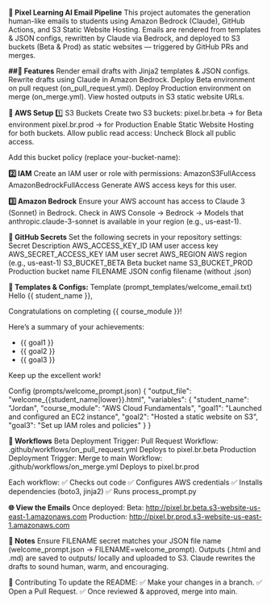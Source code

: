 ****📄 Pixel Learning AI Email Pipeline****
This project automates the generation  human-like emails to students using Amazon Bedrock (Claude), GitHub Actions, and S3 Static Website Hosting.
Emails are rendered from templates & JSON configs, rewritten by Claude via Bedrock, and deployed to S3 buckets (Beta & Prod) as static websites — triggered by GitHub PRs and merges.

**##🚀 Features**
Render email drafts with Jinja2 templates & JSON configs.
Rewrite drafts using Claude in Amazon Bedrock.
Deploy Beta environment on pull request (on_pull_request.yml).
Deploy Production environment on merge (on_merge.yml).
View hosted outputs in S3 static website URLs.

**🔧 AWS Setup**
1️⃣ S3 Buckets
Create two S3 buckets:
pixel.br.beta → for Beta environment
pixel.br.prod → for Production
Enable Static Website Hosting for both buckets.
Allow public read access:
Uncheck Block all public access.

Add this bucket policy (replace your-bucket-name):


**2️⃣ IAM**
Create an IAM user or role with permissions:
AmazonS3FullAccess
AmazonBedrockFullAccess
Generate AWS access keys for this user.

**3️⃣ Amazon Bedrock**
Ensure your AWS account has access to Claude 3 (Sonnet) in Bedrock.
Check in AWS Console → Bedrock → Models that anthropic.claude-3-sonnet is available in your region (e.g., us-east-1).

**🔑 GitHub Secrets**
Set the following secrets in your repository settings:
Secret	Description
AWS_ACCESS_KEY_ID	IAM user access key
AWS_SECRET_ACCESS_KEY	IAM user secret
AWS_REGION	AWS region (e.g., us-east-1)
S3_BUCKET_BETA	Beta bucket name
S3_BUCKET_PROD	Production bucket name
FILENAME	JSON config filename (without .json)

**📝 Templates & Configs:**
Template (prompt_templates/welcome_email.txt)
Hello {{ student_name }},

Congratulations on completing {{ course_module }}!

Here’s a summary of your achievements:
- {{ goal1 }}
- {{ goal2 }}
- {{ goal3 }}

Keep up the excellent work!


Config (prompts/welcome_prompt.json)
{
  "output_file": "welcome_{{student_name|lower}}.html",
  "variables": {
    "student_name": "Jordan",
    "course_module": "AWS Cloud Fundamentals",
    "goal1": "Launched and configured an EC2 instance",
    "goal2": "Hosted a static website on S3",
    "goal3": "Set up IAM roles and policies"
  }
}

**🔄 Workflows**
Beta Deployment
Trigger: Pull Request
Workflow: .github/workflows/on_pull_request.yml
Deploys to pixel.br.beta
Production Deployment
Trigger: Merge to main
Workflow: .github/workflows/on_merge.yml
Deploys to pixel.br.prod

Each workflow:
✅ Checks out code
✅ Configures AWS credentials
✅ Installs dependencies (boto3, jinja2)
✅ Runs process_prompt.py

**🌐 View the Emails**
Once deployed:
Beta:
http://pixel.br.beta.s3-website-us-east-1.amazonaws.com
Production:
http://pixel.br.prod.s3-website-us-east-1.amazonaws.com

**📄 Notes**
Ensure FILENAME secret matches your JSON file name (welcome_prompt.json → FILENAME=welcome_prompt).
Outputs (.html and .md) are saved to outputs/ locally and uploaded to S3.
Claude rewrites the drafts to sound human, warm, and encouraging.

🧪 Contributing
To update the README:
✅ Make your changes in a branch.
✅ Open a Pull Request.
✅ Once reviewed & approved, merge into main.
